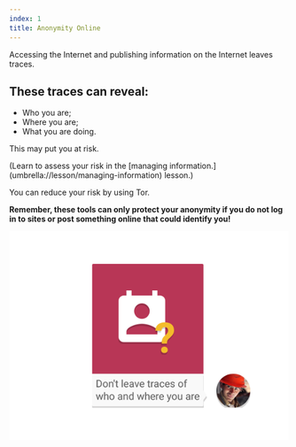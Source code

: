 ```yaml
---
index: 1
title: Anonymity Online
---
```

Accessing the Internet and publishing information on the Internet leaves traces.

## These traces can reveal: 

*	Who you are;
*	Where you are;
*	What you are doing. 

This may put you at risk. 

(Learn to assess your risk in the [managing information.] (umbrella://lesson/managing-information) lesson.)

You can reduce your risk by using Tor. 

**Remember, these tools can only protect your anonymity if you do not log in to sites or post something online that could identify you!**

![image](interneta1.png)